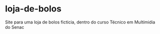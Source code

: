 # loja-de-bolos
 Site para uma loja de bolos ficticia, dentro do curso Técnico em Multímidia do Senac 
